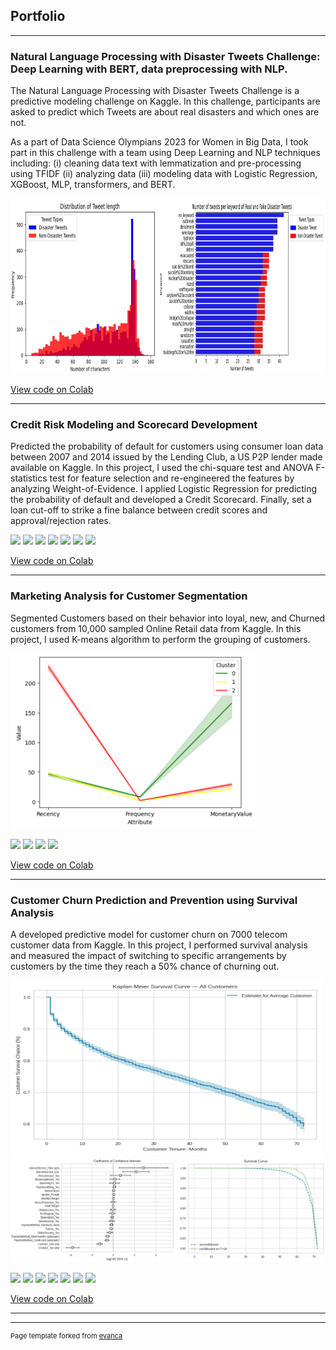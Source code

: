 ## Portfolio

---

### Natural Language Processing with Disaster Tweets Challenge: Deep Learning with BERT, data preprocessing with NLP.

The Natural Language Processing with Disaster Tweets Challenge is a predictive modeling challenge on Kaggle. In this challenge, participants are asked to predict which Tweets are about real disasters and which ones are not.

As a part of Data Science Olympians 2023 for Women in Big Data, I took part in this challenge with a team using Deep Learning and NLP techniques including: (i) cleaning data text with lemmatization and pre-processing using TFIDF (ii) analyzing data (iii) modeling data with Logistic Regression, XGBoost, MLP, transformers, and BERT.

<img src="images/Diasater_tweets.png?raw=true" height="280"/>

[View code on Colab](https://colab.research.google.com/drive/1A3k4fnIB35JXjbteRTUoQs-RqIkvhcZf?usp=sharing)

---
### Credit Risk Modeling and Scorecard Development

Predicted the probability of default for customers using consumer loan data between 2007 and 2014 issued by the Lending Club, a US P2P lender made available on Kaggle.
In this project, I used the chi-square test and ANOVA F-statistics test for feature selection and re-engineered the features by analyzing Weight-of-Evidence. I applied Logistic Regression for predicting the probability of default and developed a Credit Scorecard. Finally, set a loan cut-off to strike a fine balance between credit scores and approval/rejection rates.

[![](https://img.shields.io/badge/Python-white?logo=Python)](#) [![](https://img.shields.io/badge/Jupyter-white?logo=Jupyter)](#) [![](https://img.shields.io/badge/sklearn-white?logo=scikit-learn)](#) [![](https://img.shields.io/badge/Pandas-white?logo=Pandas)](#) [![](https://img.shields.io/badge/Statistics-white?logo=Statistics)](#) [![](https://img.shields.io/badge/Weight_of_Evidence-white?logo=Weight_of_Evidence)](#) [![](https://img.shields.io/badge/Logistic_Regression-white?logo=Logistic_Regression)](#)

[View code on Colab](https://colab.research.google.com/drive/1A3k4fnIB35JXjbteRTUoQs-RqIkvhcZf?usp=sharing)

---
### Marketing Analysis for Customer Segmentation

Segmented Customers based on their behavior into loyal, new, and Churned customers from 10,000 sampled Online Retail data from Kaggle. In this project, I used K-means algorithm to perform the grouping of customers.

<img src="images/Cust_Segment.png?raw=true" height="280"/>

[![](https://img.shields.io/badge/Python-white?logo=Python)](#) [![](https://img.shields.io/badge/Jupyter-white?logo=Jupyter)](#) [![](https://img.shields.io/badge/sklearn-white?logo=scikit-learn)](#) [![](https://img.shields.io/badge/KMEANS-white?logo=KMEANS)](#)

[View code on Colab](https://colab.research.google.com/drive/1qPABSy995yeeLvLMwVklcbfM-dsptZWs?usp=sharing)

---
### Customer Churn Prediction and Prevention using Survival Analysis
A developed predictive model for customer churn on 7000 telecom customer data from Kaggle. In this project, I performed survival analysis and measured the impact of switching to specific arrangements by customers by the time they reach a 50% chance of churning out.

<img src="images/Kaplan-Meier.png?raw=true" width="500" height="280"/>
<img src="images/CoxPH.png?raw=true"/>

[![](https://img.shields.io/badge/Python-white?logo=Python)](#) [![](https://img.shields.io/badge/Jupyter-white?logo=Jupyter)](#) [![](https://img.shields.io/badge/sklearn-white?logo=scikit-learn)](#) [![](https://img.shields.io/badge/Pandas-white?logo=Pandas)](#) [![](https://img.shields.io/badge/Kaplan_Meier-white?logo=Kaplan_Meier)](#) [![](https://img.shields.io/badge/CoxPH-white?logo=CoxPH)](#) [![](https://img.shields.io/badge/Logistic_Regression-white?logo=Logistic_Regression)](#)

[View code on Colab](https://colab.research.google.com/drive/11lz-LDKWSfznJBP0jBtxoEJ3FsCmQEtx?usp=sharing)

---



---
<p style="font-size:11px">Page template forked from <a href="https://github.com/evanca/quick-portfolio">evanca</a></p>
<!-- Remove above link if you don't want to attibute -->
